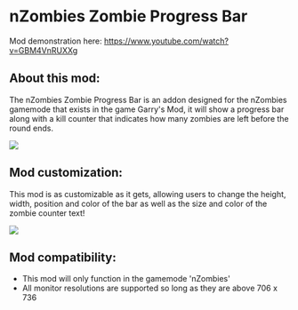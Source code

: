 # nZombies Zombie Progress Bar
Mod demonstration here: https://www.youtube.com/watch?v=GBM4VnRUXXg

## About this mod:

The nZombies Zombie Progress Bar is an addon designed for the nZombies gamemode that exists in the game Garry's Mod, it will show a progress bar along with a kill counter that indicates how many zombies are left before the round ends.

![](https://i.imgur.com/xzmg9QE.gif)


## Mod customization:

This mod is as customizable as it gets, allowing users to change the height, width, position and color of the bar as well as the size and color of the zombie counter text!

![](https://i.imgur.com/MHjHTv5.gif)

## Mod compatibility:
* This mod will only function in the gamemode 'nZombies'
* All monitor resolutions are supported so long as they are above 706 x 736
